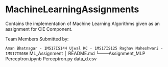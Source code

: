 # MachineLearningAssignments

Contains the implementation of Machine Learning Algorithms given as an assignment for CIE Component.

Team Members
Submitted by:

`
    Aman Bhatnagar - 1MS17IS144
    Ujwal KC - 1MS17IS125
    Raghav Maheshwari - 1MS17IS086
`
ML_Assignment
  │   README.md
  └───Assignment_MLP
          Perceptron.ipynb
          Perceptron.py
          data_d.csv
